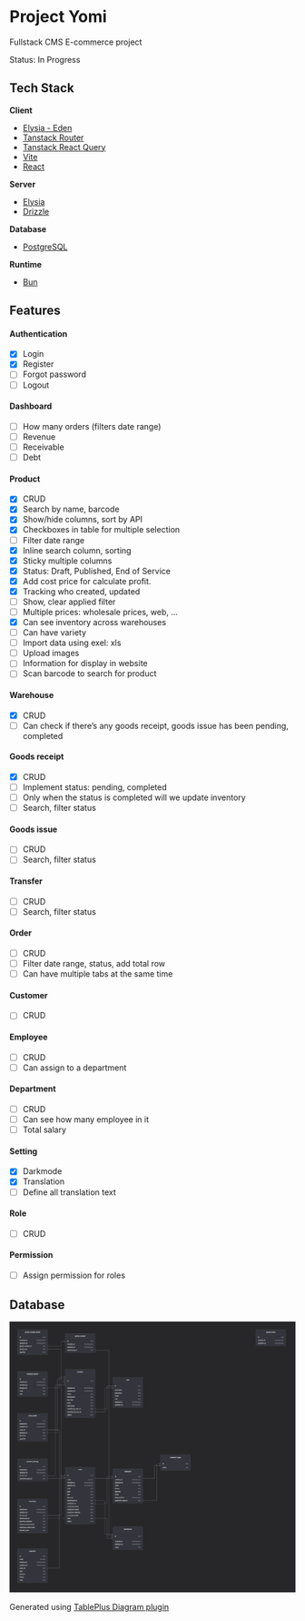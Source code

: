 # Project Yomi

Fullstack CMS E-commerce project

Status: In Progress

## Tech Stack

**Client**

- [Elysia - Eden](https://github.com/elysiajs/eden)
- [Tanstack Router](https://tanstack.com/router/latest/)
- [Tanstack React Query](https://tanstack.com/query/latest/)
- [Vite](https://vitejs.dev/)
- [React](https://reactjs.org/)

**Server**

- [Elysia](https://github.com/elysiajs/elysia)
- [Drizzle](https://drizzlekit.com/)

**Database**

- [PostgreSQL](https://www.postgresql.org/)

**Runtime**

- [Bun](https://bun.dev/)

## Features

#### Authentication

- [x] Login
- [x] Register
- [ ] Forgot password
- [ ] Logout

#### Dashboard

- [ ] How many orders (filters date range)
- [ ] Revenue
- [ ] Receivable
- [ ] Debt

#### Product

- [x] CRUD
- [x] Search by name, barcode
- [x] Show/hide columns, sort by API
- [x] Checkboxes in table for multiple selection
- [ ] Filter date range
- [x] Inline search column, sorting
- [x] Sticky multiple columns
- [x] Status: Draft, Published, End of Service
- [x] Add cost price for calculate profit.
- [x] Tracking who created, updated
- [ ] Show, clear applied filter
- [ ] Multiple prices: wholesale prices, web, ...
- [x] Can see inventory across warehouses
- [ ] Can have variety
- [ ] Import data using exel: xls
- [ ] Upload images
- [ ] Information for display in website
- [ ] Scan barcode to search for product

#### Warehouse

- [x] CRUD
- [ ] Can check if there’s any goods receipt, goods issue has been pending, completed

#### Goods receipt

- [x] CRUD
- [ ] Implement status: pending, completed
- [ ] Only when the status is completed will we update inventory
- [ ] Search, filter status

#### Goods issue

- [ ] CRUD
- [ ] Search, filter status

#### Transfer

- [ ] CRUD
- [ ] Search, filter status

#### Order

- [ ] CRUD
- [ ] Filter date range, status, add total row
- [ ] Can have multiple tabs at the same time

#### Customer

- [ ] CRUD

#### Employee

- [ ] CRUD
- [ ] Can assign to a department

#### Department

- [ ] CRUD
- [ ] Can see how many employee in it
- [ ] Total salary

#### Setting

- [x] Darkmode
- [x] Translation
- [ ] Define all translation text

#### Role

- [ ] CRUD

#### Permission

- [ ] Assign permission for roles

## Database

![Database img](database.png)

Generated using [TablePlus Diagram plugin](https://github.com/TablePlus/diagram-plugin)
